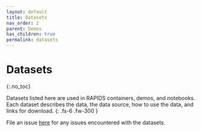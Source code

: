 ```yaml
---
layout: default
title: Datasets
nav_order: 2
parent: Demos
has_children: true
permalink: datasets
---
```


# Datasets
{:.no_toc}

Datasets listed here are used in RAPIDS containers, demos, and notebooks. Each dataset describes the data, the data source, how to use the data, and links for download.
{: .fs-6 .fw-300 }

File an issue [here](https://github.com/rapidsai/docs/issues/new) for any issues encountered with the datasets.
